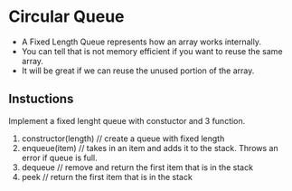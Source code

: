 # Circular Queue

- A Fixed Length Queue represents how an array works internally.
- You can tell that is not memory efficient if you want to reuse the same array. 
- It will be great if we can reuse the unused portion of the array.


## Instuctions

Implement a fixed lenght queue with constuctor and 3 function.

1. constructor(length) // create a queue with fixed length
2. enqueue(item) // takes in an item and adds it to the stack. Throws an error if queue is full.
3. dequeue // remove and return the first item that is in the stack
4. peek // return the first item that is in the stack
